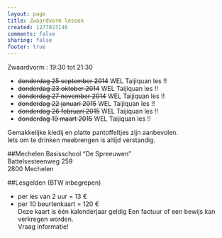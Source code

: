 ```yaml
--- 
layout: page
title: Zwaardvorm lessen
created: 1277023146
comments: false
sharing: false
footer: true
---
```


Zwaardvorm : 19:30 tot 21:30

* ~~donderdag 25 september 2014~~ WEL Taijiquan les !!
* ~~donderdag 23 oktober 2014~~ WEL Taijiquan les !!
* ~~donderdag 27 november 2014~~ WEL Taijiquan les !!
* ~~donderdag 22 januari 2015~~ WEL Taijiquan les !!
* ~~donderdag 26 februari 2015~~ WEL Taijiquan les !!
* ~~donderdag 19 maart 2015~~ WEL Taijiquan les !!

Gemakkelijke kledij en platte pantoffeltjes zijn aanbevolen.   
Iets om te drinken meebrengen is altijd verstandig.


##Mechelen
Basisschool &ldquo;De Spreeuwen&rdquo;  
Battelsesteenweg 259  
2800 Mechelen

##Lesgelden (BTW inbegrepen)
* per les van 2 uur = 13 &euro;</li>
* per 10 beurtenkaart = 120 &euro;</li>
Deze kaart is &eacute;&eacute;n kalenderjaar geldig
Een factuur of een bewijs kan verkregen worden.  
Vraag informatie!


